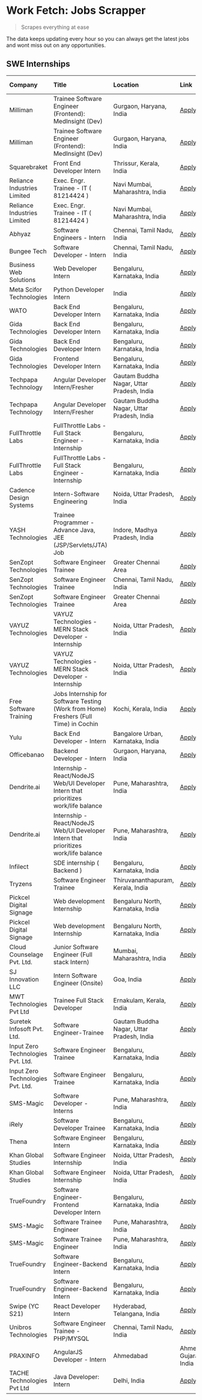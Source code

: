 # Work Fetch: Jobs Scrapper
> Scrapes everything at ease

The data keeps updating every hour so you can always get the latest jobs and wont miss out on any opportunities.

## SWE Internships
<!--START_SECTION:workfetch-->
| Company                           | Title                                                                                | Location                                  | Link                                                                                                                                                                                                                                                                                                        | Date Posted   |
|:----------------------------------|:-------------------------------------------------------------------------------------|:------------------------------------------|:------------------------------------------------------------------------------------------------------------------------------------------------------------------------------------------------------------------------------------------------------------------------------------------------------------|:--------------|
| Milliman                          | Trainee Software Engineer (Frontend): MedInsight (Dev)                               | Gurgaon, Haryana, India                   | [Apply](https://in.linkedin.com/jobs/view/trainee-software-engineer-frontend-medinsight-dev-at-milliman-3792874280?position=33&pageNum=0&refId=e31MD1VAsN5xcIu05j0wtQ%3D%3D&trackingId=kj8WjmAIim1BUKKrVAEUbA%3D%3D&trk=public_jobs_jserp-result_search-card)                                               | 2024-03-01    |
| Milliman                          | Trainee Software Engineer (Frontend): MedInsight (Dev)                               | Gurgaon, Haryana, India                   | [Apply](https://in.linkedin.com/jobs/view/trainee-software-engineer-frontend-medinsight-dev-at-milliman-3792874280?position=8&pageNum=2&refId=pfndGby3qT%2BTGC0%2BbFGM8Q%3D%3D&trackingId=jmXDMzvI0Z9UxZproyDs1g%3D%3D&trk=public_jobs_jserp-result_search-card)                                            | 2024-03-01    |
| Squarebraket                      | Front End Developer Intern                                                           | Thrissur, Kerala, India                   | [Apply](https://in.linkedin.com/jobs/view/front-end-developer-intern-at-squarebraket-3838541191?position=19&pageNum=0&refId=e31MD1VAsN5xcIu05j0wtQ%3D%3D&trackingId=FYpTrKVpLUS%2BtGCXEgKG8Q%3D%3D&trk=public_jobs_jserp-result_search-card)                                                                | 2024-02-29    |
| Reliance Industries Limited       | Exec. Engr. Trainee - IT ( 81214424 )                                                | Navi Mumbai, Maharashtra, India           | [Apply](https://in.linkedin.com/jobs/view/exec-engr-trainee-it-81214424-at-reliance-industries-limited-3842850941?position=51&pageNum=0&refId=e31MD1VAsN5xcIu05j0wtQ%3D%3D&trackingId=27efVYO%2BfcGKldJED14HHg%3D%3D&trk=public_jobs_jserp-result_search-card)                                              | 2024-02-29    |
| Reliance Industries Limited       | Exec. Engr. Trainee - IT ( 81214424 )                                                | Navi Mumbai, Maharashtra, India           | [Apply](https://in.linkedin.com/jobs/view/exec-engr-trainee-it-81214424-at-reliance-industries-limited-3842850941?position=1&pageNum=5&refId=82R9l7cTa%2FCITc1XGwNujQ%3D%3D&trackingId=%2Bmrt3Suc%2B65d8E0b2TzTJw%3D%3D&trk=public_jobs_jserp-result_search-card)                                           | 2024-02-29    |
| Abhyaz                            | Software Engineers - Intern                                                          | Chennai, Tamil Nadu, India                | [Apply](https://in.linkedin.com/jobs/view/software-engineers-intern-at-abhyaz-3842331306?position=25&pageNum=0&refId=e31MD1VAsN5xcIu05j0wtQ%3D%3D&trackingId=B462ryn2bdEpzW%2BERH5z4w%3D%3D&trk=public_jobs_jserp-result_search-card)                                                                       | 2024-02-28    |
| Bungee Tech                       | Software Developer - Intern                                                          | Chennai, Tamil Nadu, India                | [Apply](https://in.linkedin.com/jobs/view/software-developer-intern-at-bungee-tech-3842220746?position=39&pageNum=0&refId=e31MD1VAsN5xcIu05j0wtQ%3D%3D&trackingId=eHWynMz4ABNuAb1O9z24Lw%3D%3D&trk=public_jobs_jserp-result_search-card)                                                                    | 2024-02-28    |
| Business Web Solutions            | Web Developer Intern                                                                 | Bengaluru, Karnataka, India               | [Apply](https://in.linkedin.com/jobs/view/web-developer-intern-at-business-web-solutions-3839906144?position=21&pageNum=0&refId=e31MD1VAsN5xcIu05j0wtQ%3D%3D&trackingId=exTebAwigZNxDcyZSzfCMg%3D%3D&trk=public_jobs_jserp-result_search-card)                                                              | 2024-02-26    |
| Meta Scifor Technologies          | Python Developer Intern                                                              | India                                     | [Apply](https://in.linkedin.com/jobs/view/python-developer-intern-at-meta-scifor-technologies-3838399080?position=5&pageNum=7&refId=kZI5pW8iyIfwstlOdye2yg%3D%3D&trackingId=wEDaxhLa7NXqyRZ%2FYa2k4Q%3D%3D&trk=public_jobs_jserp-result_search-card)                                                        | 2024-02-26    |
| WATO                              | Back End Developer Intern                                                            | Bengaluru, Karnataka, India               | [Apply](https://in.linkedin.com/jobs/view/back-end-developer-intern-at-wato-3834852920?position=6&pageNum=7&refId=kZI5pW8iyIfwstlOdye2yg%3D%3D&trackingId=aHGNDheV%2FUpnHFS8YWZkcw%3D%3D&trk=public_jobs_jserp-result_search-card)                                                                          | 2024-02-26    |
| Gida Technologies                 | Back End Developer Intern                                                            | Bengaluru, Karnataka, India               | [Apply](https://in.linkedin.com/jobs/view/back-end-developer-intern-at-gida-technologies-3836849295?position=58&pageNum=0&refId=e31MD1VAsN5xcIu05j0wtQ%3D%3D&trackingId=z07%2FWOP6ajsfvYIXLJHXmw%3D%3D&trk=public_jobs_jserp-result_search-card)                                                            | 2024-02-23    |
| Gida Technologies                 | Back End Developer Intern                                                            | Bengaluru, Karnataka, India               | [Apply](https://in.linkedin.com/jobs/view/back-end-developer-intern-at-gida-technologies-3836849295?position=8&pageNum=5&refId=82R9l7cTa%2FCITc1XGwNujQ%3D%3D&trackingId=ukzzRoqvW9h3rmK1hJVakg%3D%3D&trk=public_jobs_jserp-result_search-card)                                                             | 2024-02-23    |
| Gida Technologies                 | Frontend Developer Intern                                                            | Bengaluru, Karnataka, India               | [Apply](https://in.linkedin.com/jobs/view/frontend-developer-intern-at-gida-technologies-3836040945?position=16&pageNum=0&refId=e31MD1VAsN5xcIu05j0wtQ%3D%3D&trackingId=BWbyxQzIfHv2gCC78fPEqA%3D%3D&trk=public_jobs_jserp-result_search-card)                                                              | 2024-02-21    |
| Techpapa Technology               | Angular Developer Intern/Fresher                                                     | Gautam Buddha Nagar, Uttar Pradesh, India | [Apply](https://in.linkedin.com/jobs/view/angular-developer-intern-fresher-at-techpapa-technology-3834305862?position=57&pageNum=0&refId=e31MD1VAsN5xcIu05j0wtQ%3D%3D&trackingId=sxEZgtOWO9b0VVBRM5PSGg%3D%3D&trk=public_jobs_jserp-result_search-card)                                                     | 2024-02-20    |
| Techpapa Technology               | Angular Developer Intern/Fresher                                                     | Gautam Buddha Nagar, Uttar Pradesh, India | [Apply](https://in.linkedin.com/jobs/view/angular-developer-intern-fresher-at-techpapa-technology-3834305862?position=7&pageNum=5&refId=82R9l7cTa%2FCITc1XGwNujQ%3D%3D&trackingId=ghGk9BQgIBkKqAN9sChqpw%3D%3D&trk=public_jobs_jserp-result_search-card)                                                    | 2024-02-20    |
| FullThrottle Labs                 | FullThrottle Labs - Full Stack Engineer - Internship                                 | Bengaluru, Karnataka, India               | [Apply](https://in.linkedin.com/jobs/view/fullthrottle-labs-full-stack-engineer-internship-at-fullthrottle-labs-3829636016?position=55&pageNum=0&refId=e31MD1VAsN5xcIu05j0wtQ%3D%3D&trackingId=cgpixhqgMV0Ux68ZdkzbyQ%3D%3D&trk=public_jobs_jserp-result_search-card)                                       | 2024-02-17    |
| FullThrottle Labs                 | FullThrottle Labs - Full Stack Engineer - Internship                                 | Bengaluru, Karnataka, India               | [Apply](https://in.linkedin.com/jobs/view/fullthrottle-labs-full-stack-engineer-internship-at-fullthrottle-labs-3829636016?position=5&pageNum=5&refId=82R9l7cTa%2FCITc1XGwNujQ%3D%3D&trackingId=4OmBIAaVuwHAh%2B%2FiPn4%2BCw%3D%3D&trk=public_jobs_jserp-result_search-card)                                | 2024-02-17    |
| Cadence Design Systems            | Intern-Software Engineering                                                          | Noida, Uttar Pradesh, India               | [Apply](https://in.linkedin.com/jobs/view/intern-software-engineering-at-cadence-design-systems-3794689056?position=1&pageNum=7&refId=kZI5pW8iyIfwstlOdye2yg%3D%3D&trackingId=Z%2BI9Ap6mpzyC8%2FNwCjrbUQ%3D%3D&trk=public_jobs_jserp-result_search-card)                                                    | 2024-02-17    |
| YASH Technologies                 | Trainee Programmer - Advance Java, JEE (JSP/Servlets/JTA) Job                        | Indore, Madhya Pradesh, India             | [Apply](https://in.linkedin.com/jobs/view/trainee-programmer-advance-java-jee-jsp-servlets-jta-job-at-yash-technologies-3811759183?position=13&pageNum=0&refId=e31MD1VAsN5xcIu05j0wtQ%3D%3D&trackingId=jFR1TXFlUy8d5rmio5Fr4g%3D%3D&trk=public_jobs_jserp-result_search-card)                               | 2024-02-13    |
| SenZopt Technologies              | Software Engineer Trainee                                                            | Greater Chennai Area                      | [Apply](https://in.linkedin.com/jobs/view/software-engineer-trainee-at-senzopt-technologies-3827688781?position=35&pageNum=0&refId=e31MD1VAsN5xcIu05j0wtQ%3D%3D&trackingId=IfsW4zFonpKmI5RPe1X8QQ%3D%3D&trk=public_jobs_jserp-result_search-card)                                                           | 2024-02-12    |
| SenZopt Technologies              | Software Engineer Trainee                                                            | Chennai, Tamil Nadu, India                | [Apply](https://in.linkedin.com/jobs/view/software-engineer-trainee-at-senzopt-technologies-3827686880?position=49&pageNum=0&refId=e31MD1VAsN5xcIu05j0wtQ%3D%3D&trackingId=Oo7IIS9swgKs7WYYEOjrZg%3D%3D&trk=public_jobs_jserp-result_search-card)                                                           | 2024-02-12    |
| SenZopt Technologies              | Software Engineer Trainee                                                            | Greater Chennai Area                      | [Apply](https://in.linkedin.com/jobs/view/software-engineer-trainee-at-senzopt-technologies-3827688781?position=10&pageNum=2&refId=pfndGby3qT%2BTGC0%2BbFGM8Q%3D%3D&trackingId=Nebw1rx9%2FP9kAL%2FPAlXwIw%3D%3D&trk=public_jobs_jserp-result_search-card)                                                   | 2024-02-12    |
| VAYUZ Technologies                | VAYUZ Technologies - MERN Stack Developer - Internship                               | Noida, Uttar Pradesh, India               | [Apply](https://in.linkedin.com/jobs/view/vayuz-technologies-mern-stack-developer-internship-at-vayuz-technologies-3822619356?position=56&pageNum=0&refId=e31MD1VAsN5xcIu05j0wtQ%3D%3D&trackingId=CurhvxdSTkZfScCdqhVnvA%3D%3D&trk=public_jobs_jserp-result_search-card)                                    | 2024-02-10    |
| VAYUZ Technologies                | VAYUZ Technologies - MERN Stack Developer - Internship                               | Noida, Uttar Pradesh, India               | [Apply](https://in.linkedin.com/jobs/view/vayuz-technologies-mern-stack-developer-internship-at-vayuz-technologies-3822619356?position=6&pageNum=5&refId=82R9l7cTa%2FCITc1XGwNujQ%3D%3D&trackingId=sXY3tRUfA9XN1oXVsB82xA%3D%3D&trk=public_jobs_jserp-result_search-card)                                   | 2024-02-10    |
| Free Software Training            | Jobs Internship for Software Testing (Work from Home) Freshers (Full Time) in Cochin | Kochi, Kerala, India                      | [Apply](https://in.linkedin.com/jobs/view/jobs-internship-for-software-testing-work-from-home-freshers-full-time-in-cochin-at-free-software-training-3826557030?position=7&pageNum=7&refId=kZI5pW8iyIfwstlOdye2yg%3D%3D&trackingId=ZjXfQbu5rtgxhamZr%2BH8Sw%3D%3D&trk=public_jobs_jserp-result_search-card) | 2024-02-10    |
| Yulu                              | Back End Developer - Intern                                                          | Bangalore Urban, Karnataka, India         | [Apply](https://in.linkedin.com/jobs/view/back-end-developer-intern-at-yulu-3821682220?position=7&pageNum=0&refId=e31MD1VAsN5xcIu05j0wtQ%3D%3D&trackingId=9Pg6QcBCrtSC4QCLoXhAZg%3D%3D&trk=public_jobs_jserp-result_search-card)                                                                            | 2024-02-04    |
| Officebanao                       | Backend Developer - Intern                                                           | Gurgaon, Haryana, India                   | [Apply](https://in.linkedin.com/jobs/view/backend-developer-intern-at-officebanao-3814263731?position=22&pageNum=0&refId=e31MD1VAsN5xcIu05j0wtQ%3D%3D&trackingId=yD46j7TbThIOtxTNYA1ILA%3D%3D&trk=public_jobs_jserp-result_search-card)                                                                     | 2024-01-31    |
| Dendrite.ai                       | Internship - React/NodeJS Web/UI Developer Intern that prioritizes work/life balance | Pune, Maharashtra, India                  | [Apply](https://in.linkedin.com/jobs/view/internship-react-nodejs-web-ui-developer-intern-that-prioritizes-work-life-balance-at-dendrite-ai-3818948068?position=31&pageNum=0&refId=e31MD1VAsN5xcIu05j0wtQ%3D%3D&trackingId=ft%2BdKY21dz2MtF7i%2B3nYug%3D%3D&trk=public_jobs_jserp-result_search-card)       | 2024-01-31    |
| Dendrite.ai                       | Internship - React/NodeJS Web/UI Developer Intern that prioritizes work/life balance | Pune, Maharashtra, India                  | [Apply](https://in.linkedin.com/jobs/view/internship-react-nodejs-web-ui-developer-intern-that-prioritizes-work-life-balance-at-dendrite-ai-3818948068?position=6&pageNum=2&refId=pfndGby3qT%2BTGC0%2BbFGM8Q%3D%3D&trackingId=ktIrkHJlOOMAkizRU9U7GA%3D%3D&trk=public_jobs_jserp-result_search-card)        | 2024-01-31    |
| Infilect                          | SDE internship ( Backend )                                                           | Bengaluru, Karnataka, India               | [Apply](https://in.linkedin.com/jobs/view/sde-internship-backend-at-infilect-3815120558?position=23&pageNum=0&refId=e31MD1VAsN5xcIu05j0wtQ%3D%3D&trackingId=CVqe6N7GSBdBT0FxQ60j4A%3D%3D&trk=public_jobs_jserp-result_search-card)                                                                          | 2024-01-25    |
| Tryzens                           | Software Engineer Trainee                                                            | Thiruvananthapuram, Kerala, India         | [Apply](https://in.linkedin.com/jobs/view/software-engineer-trainee-at-tryzens-3809363491?position=40&pageNum=0&refId=e31MD1VAsN5xcIu05j0wtQ%3D%3D&trackingId=%2FheEIF%2BJ%2BrJPESEvHfgIlA%3D%3D&trk=public_jobs_jserp-result_search-card)                                                                  | 2024-01-18    |
| Pickcel Digital Signage           | Web development Internship                                                           | Bengaluru North, Karnataka, India         | [Apply](https://in.linkedin.com/jobs/view/web-development-internship-at-pickcel-digital-signage-3826062393?position=60&pageNum=0&refId=e31MD1VAsN5xcIu05j0wtQ%3D%3D&trackingId=GkDBJfurTpGU6YXDwh1T9Q%3D%3D&trk=public_jobs_jserp-result_search-card)                                                       | 2024-01-15    |
| Pickcel Digital Signage           | Web development Internship                                                           | Bengaluru North, Karnataka, India         | [Apply](https://in.linkedin.com/jobs/view/web-development-internship-at-pickcel-digital-signage-3826062393?position=10&pageNum=5&refId=82R9l7cTa%2FCITc1XGwNujQ%3D%3D&trackingId=C%2B62hVc8Eeaq3ivMR3JTrw%3D%3D&trk=public_jobs_jserp-result_search-card)                                                   | 2024-01-15    |
| Cloud Counselage Pvt. Ltd.        | Junior Software Engineer (Full stack Intern)                                         | Mumbai, Maharashtra, India                | [Apply](https://in.linkedin.com/jobs/view/junior-software-engineer-full-stack-intern-at-cloud-counselage-pvt-ltd-3803132814?position=24&pageNum=0&refId=e31MD1VAsN5xcIu05j0wtQ%3D%3D&trackingId=E4fMlaAvOlRN2yg0LnQ3lw%3D%3D&trk=public_jobs_jserp-result_search-card)                                      | 2024-01-11    |
| SJ Innovation LLC                 | Intern Software Engineer (Onsite)                                                    | Goa, India                                | [Apply](https://in.linkedin.com/jobs/view/intern-software-engineer-onsite-at-sj-innovation-llc-3799959011?position=44&pageNum=0&refId=e31MD1VAsN5xcIu05j0wtQ%3D%3D&trackingId=MNQQGOFTkNKoLR2yjpppJw%3D%3D&trk=public_jobs_jserp-result_search-card)                                                        | 2024-01-11    |
| MWT Technologies Pvt Ltd          | Trainee Full Stack Developer                                                         | Ernakulam, Kerala, India                  | [Apply](https://in.linkedin.com/jobs/view/trainee-full-stack-developer-at-mwt-technologies-pvt-ltd-3800921715?position=4&pageNum=0&refId=e31MD1VAsN5xcIu05j0wtQ%3D%3D&trackingId=z2Ca1%2Fdc0Mx%2FRK4CJmNrYw%3D%3D&trk=public_jobs_jserp-result_search-card)                                                 | 2024-01-09    |
| Suretek Infosoft Pvt. Ltd.        | Software Engineer-Trainee                                                            | Gautam Buddha Nagar, Uttar Pradesh, India | [Apply](https://in.linkedin.com/jobs/view/software-engineer-trainee-at-suretek-infosoft-pvt-ltd-3800934643?position=15&pageNum=0&refId=e31MD1VAsN5xcIu05j0wtQ%3D%3D&trackingId=%2Bc394yX81rjrZd3xIDg%2FUg%3D%3D&trk=public_jobs_jserp-result_search-card)                                                   | 2024-01-09    |
| Input Zero Technologies Pvt. Ltd. | Software Engineer Trainee                                                            | Bengaluru, Karnataka, India               | [Apply](https://in.linkedin.com/jobs/view/software-engineer-trainee-at-input-zero-technologies-pvt-ltd-3800927643?position=34&pageNum=0&refId=e31MD1VAsN5xcIu05j0wtQ%3D%3D&trackingId=PEJsqdQj7HYFvUAyy%2FGxCQ%3D%3D&trk=public_jobs_jserp-result_search-card)                                              | 2024-01-09    |
| Input Zero Technologies Pvt. Ltd. | Software Engineer Trainee                                                            | Bengaluru, Karnataka, India               | [Apply](https://in.linkedin.com/jobs/view/software-engineer-trainee-at-input-zero-technologies-pvt-ltd-3800927643?position=9&pageNum=2&refId=pfndGby3qT%2BTGC0%2BbFGM8Q%3D%3D&trackingId=n8vgXPmXULBdUyYoKEWCzA%3D%3D&trk=public_jobs_jserp-result_search-card)                                             | 2024-01-09    |
| SMS-Magic                         | Software Developer -Interns                                                          | Pune, Maharashtra, India                  | [Apply](https://in.linkedin.com/jobs/view/software-developer-interns-at-sms-magic-3799485343?position=36&pageNum=0&refId=e31MD1VAsN5xcIu05j0wtQ%3D%3D&trackingId=pj3RX%2BemgIj13b0z9buB%2BQ%3D%3D&trk=public_jobs_jserp-result_search-card)                                                                 | 2024-01-05    |
| iRely                             | Software Developer Trainee                                                           | Bengaluru, Karnataka, India               | [Apply](https://in.linkedin.com/jobs/view/software-developer-trainee-at-irely-3801577534?position=9&pageNum=0&refId=e31MD1VAsN5xcIu05j0wtQ%3D%3D&trackingId=yG3sEMNvQxTPbsnZ%2FQusmQ%3D%3D&trk=public_jobs_jserp-result_search-card)                                                                        | 2023-12-22    |
| Thena                             | Software Engineer Intern                                                             | Bengaluru, Karnataka, India               | [Apply](https://in.linkedin.com/jobs/view/software-engineer-intern-at-thena-3778731751?position=11&pageNum=0&refId=e31MD1VAsN5xcIu05j0wtQ%3D%3D&trackingId=6yfrkeBq3Ub3cH2hHzl9jQ%3D%3D&trk=public_jobs_jserp-result_search-card)                                                                           | 2023-12-05    |
| Khan Global Studies               | Software Engineer Internship                                                         | Noida, Uttar Pradesh, India               | [Apply](https://in.linkedin.com/jobs/view/software-engineer-internship-at-khan-global-studies-3766942197?position=53&pageNum=0&refId=e31MD1VAsN5xcIu05j0wtQ%3D%3D&trackingId=8iLA1LpkNKu7vsRQU7a%2BIA%3D%3D&trk=public_jobs_jserp-result_search-card)                                                       | 2023-11-27    |
| Khan Global Studies               | Software Engineer Internship                                                         | Noida, Uttar Pradesh, India               | [Apply](https://in.linkedin.com/jobs/view/software-engineer-internship-at-khan-global-studies-3766942197?position=3&pageNum=5&refId=82R9l7cTa%2FCITc1XGwNujQ%3D%3D&trackingId=LQm2kaiobeqmQXOE69cipg%3D%3D&trk=public_jobs_jserp-result_search-card)                                                        | 2023-11-27    |
| TrueFoundry                       | Software Engineer- Frontend Developer Intern                                         | Bengaluru, Karnataka, India               | [Apply](https://in.linkedin.com/jobs/view/software-engineer-frontend-developer-intern-at-truefoundry-3790095058?position=10&pageNum=0&refId=e31MD1VAsN5xcIu05j0wtQ%3D%3D&trackingId=U77SaqCHKxwGdRJwhiVyPg%3D%3D&trk=public_jobs_jserp-result_search-card)                                                  | 2023-11-24    |
| SMS-Magic                         | Software Trainee Engineer                                                            | Pune, Maharashtra, India                  | [Apply](https://in.linkedin.com/jobs/view/software-trainee-engineer-at-sms-magic-3761409781?position=26&pageNum=0&refId=e31MD1VAsN5xcIu05j0wtQ%3D%3D&trackingId=6udpymf%2F8Ub8VpiCh1yOMw%3D%3D&trk=public_jobs_jserp-result_search-card)                                                                    | 2023-11-16    |
| SMS-Magic                         | Software Trainee Engineer                                                            | Pune, Maharashtra, India                  | [Apply](https://in.linkedin.com/jobs/view/software-trainee-engineer-at-sms-magic-3761409781?position=1&pageNum=2&refId=pfndGby3qT%2BTGC0%2BbFGM8Q%3D%3D&trackingId=InTK0I8ZyG8vFa2JJbCGGQ%3D%3D&trk=public_jobs_jserp-result_search-card)                                                                   | 2023-11-16    |
| TrueFoundry                       | Software Engineer-Backend Intern                                                     | Bengaluru, Karnataka, India               | [Apply](https://in.linkedin.com/jobs/view/software-engineer-backend-intern-at-truefoundry-3779508170?position=30&pageNum=0&refId=e31MD1VAsN5xcIu05j0wtQ%3D%3D&trackingId=9efCHKoogvsXnu7XhdQuvA%3D%3D&trk=public_jobs_jserp-result_search-card)                                                             | 2023-11-10    |
| TrueFoundry                       | Software Engineer-Backend Intern                                                     | Bengaluru, Karnataka, India               | [Apply](https://in.linkedin.com/jobs/view/software-engineer-backend-intern-at-truefoundry-3779508170?position=5&pageNum=2&refId=pfndGby3qT%2BTGC0%2BbFGM8Q%3D%3D&trackingId=uyblOMVogYp8zOvh%2F86dlg%3D%3D&trk=public_jobs_jserp-result_search-card)                                                        | 2023-11-10    |
| Swipe (YC S21)                    | React Developer Intern                                                               | Hyderabad, Telangana, India               | [Apply](https://in.linkedin.com/jobs/view/react-developer-intern-at-swipe-yc-s21-3737600089?position=12&pageNum=0&refId=e31MD1VAsN5xcIu05j0wtQ%3D%3D&trackingId=Psa%2FoD3f%2FbJ2LdLzZM91wg%3D%3D&trk=public_jobs_jserp-result_search-card)                                                                  | 2023-10-13    |
| Unibros Technologies              | Software Engineer Trainee - PHP/MYSQL                                                | Chennai, Tamil Nadu, India                | [Apply](https://in.linkedin.com/jobs/view/software-engineer-trainee-php-mysql-at-unibros-technologies-3656599241?position=38&pageNum=0&refId=e31MD1VAsN5xcIu05j0wtQ%3D%3D&trackingId=1VifDKg9g2NBikRksQwi%2BA%3D%3D&trk=public_jobs_jserp-result_search-card)                                               | 2023-06-12    |
| PRAXINFO                          | AngularJS Developer - Intern | Ahmedabad                                             | Ahmedabad, Gujarat, India                 | [Apply](https://in.linkedin.com/jobs/view/angularjs-developer-intern-ahmedabad-at-praxinfo-3656594961?position=10&pageNum=7&refId=kZI5pW8iyIfwstlOdye2yg%3D%3D&trackingId=8IEUDGekZ9KxvYNAZbTLfw%3D%3D&trk=public_jobs_jserp-result_search-card)                                                            | 2023-06-12    |
| TACHE Technologies Pvt Ltd        | Java Developer: Intern                                                               | Delhi, India                              | [Apply](https://in.linkedin.com/jobs/view/java-developer-intern-at-tache-technologies-pvt-ltd-3627622735?position=2&pageNum=7&refId=kZI5pW8iyIfwstlOdye2yg%3D%3D&trackingId=SEdKwN1QrMuusHpmgnivCw%3D%3D&trk=public_jobs_jserp-result_search-card)                                                          | 2023-06-06    |
<!--END_SECTION:workfetch-->
